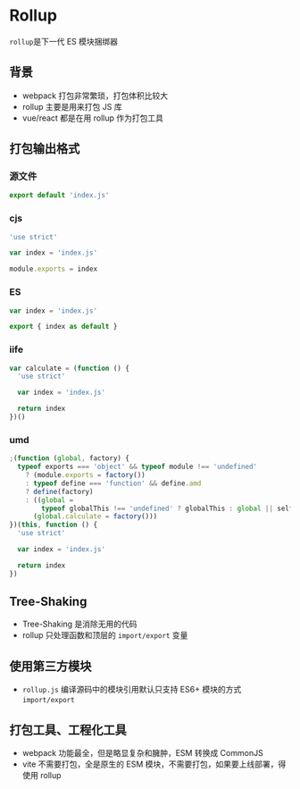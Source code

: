 # Rollup

`rollup`是下一代 ES 模块捆绑器

## 背景

- webpack 打包非常繁琐，打包体积比较大
- rollup 主要是用来打包 JS 库
- vue/react 都是在用 rollup 作为打包工具

## 打包输出格式

### 源文件

```js
export default 'index.js'
```

### cjs

```js
'use strict'

var index = 'index.js'

module.exports = index
```

### ES

```js
var index = 'index.js'

export { index as default }
```

### iife

```js
var calculate = (function () {
  'use strict'

  var index = 'index.js'

  return index
})()
```

### umd

```js
;(function (global, factory) {
  typeof exports === 'object' && typeof module !== 'undefined'
    ? (module.exports = factory())
    : typeof define === 'function' && define.amd
    ? define(factory)
    : ((global =
        typeof globalThis !== 'undefined' ? globalThis : global || self),
      (global.calculate = factory()))
})(this, function () {
  'use strict'

  var index = 'index.js'

  return index
})
```

## Tree-Shaking

- Tree-Shaking 是消除无用的代码
- rollup 只处理函数和顶层的 `import/export` 变量

## 使用第三方模块

- `rollup.js` 编译源码中的模块引用默认只支持 ES6+ 模块的方式 `import/export`

## 打包工具、工程化工具

- webpack 功能最全，但是略显复杂和臃肿，ESM 转换成 CommonJS
- vite 不需要打包，全是原生的 ESM 模块，不需要打包，如果要上线部署，得使用 rollup
